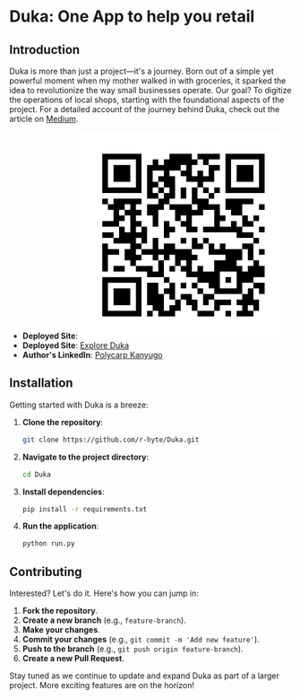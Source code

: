 # Duka: One App to help you retail

## Introduction

Duka is more than just a project—it's a journey. Born out of a simple yet powerful moment when my mother walked in with groceries, it sparked the idea to revolutionize the way small businesses operate. Our goal? To digitize the operations of local shops, starting with the foundational aspects of the project. For a detailed account of the journey behind Duka, check out the article on [Medium](https://medium.com/@polycarpwathuta39/the-journey-of-building-duka-93c2e2865d75).


- **Deployed Site**:
![QR Code](./app/static/images/qr.png)
- **Deployed Site**: [Explore Duka](https://r-hyte.github.io/Duka/)
- **Author's LinkedIn**: [Polycarp Kanyugo](https://www.linkedin.com/in/polycarp-kanyugo)

## Installation

Getting started with Duka is a breeze:

1. **Clone the repository**:
   ```bash
   git clone https://github.com/r-hyte/Duka.git
   ```

2. **Navigate to the project directory**:
   ```bash
   cd Duka
   ```

3. **Install dependencies**:
   ```bash
   pip install -r requirements.txt
   ```

3. **Run the application**:
   ```bash
   python run.py
   ```

## Contributing

Interested? Let's do it. Here's how you can jump in:

1. **Fork the repository**.
2. **Create a new branch** (e.g., `feature-branch`).
3. **Make your changes**.
4. **Commit your changes** (e.g., `git commit -m 'Add new feature'`).
5. **Push to the branch** (e.g., `git push origin feature-branch`).
6. **Create a new Pull Request**.

Stay tuned as we continue to update and expand Duka as part of a larger project. More exciting features are on the horizon!
